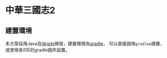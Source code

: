 # 中華三國志2

## 建置環境 ##

本方案採用Java及[libgdx](http://libgdx.badlogicgames.com/)開發，建置環境為[gradle](http://www.gradle.org/)，
可以直接調用`gradlew`建置，或使用各IDE的gradle插件設置。
